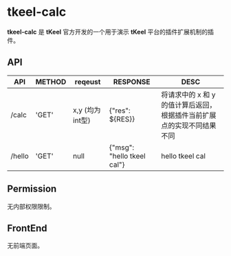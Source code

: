 # tkeel-calc
**tkeel-calc** 是 **tKeel** 官方开发的一个用于演示 **tKeel** 平台的插件扩展机制的插件。

## API

| API    | METHOD | reqeust          | RESPONSE                   | DESC                                                                   |
| ------ | ------ | ---------------- | -------------------------- | ---------------------------------------------------------------------- |
| /calc  | 'GET'  | x,y  (均为int型) | {"res": ${RES}}            | 将请求中的 x 和 y 的值计算后返回，根据插件当前扩展点的实现不同结果不同 |
| /hello | 'GET'  | null             | {"msg": "hello tkeel cal"} | hello tkeel cal                                                        |

## Permission
无内部权限限制。

## FrontEnd
无前端页面。